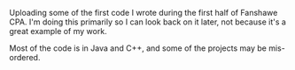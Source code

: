 Uploading some of the first code I wrote during the first half of Fanshawe CPA. I'm doing this primarily so I can look back on it later, not because it's a great example of my work.

Most of the code is in Java and C++, and some of the projects may be mis-ordered.
